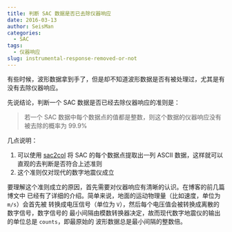 ```yaml
---
title: 判断 SAC 数据是否已去除仪器响应
date: 2016-03-13
author: SeisMan
categories:
  - SAC
tags:
  - 仪器响应
slug: instrumental-response-removed-or-not
---
```


有些时候，波形数据拿到手了，但是却不知道波形数据是否有被处理过，尤其是有没有去除仪器响应。

先说结论，判断一个 SAC 数据是否已经去除仪器响应的准则是：

> 若一个 SAC 数据中每个数据点的值都是整数，则这个数据的仪器响应没有被去除的概率为 99.9%

<!--more-->

几点说明：

1.  可以使用 [sac2col](https://github.com/seisman/SACTools)
    将 SAC 的每个数据点提取出一列 ASCII 数据，这样就可以直观的去判断是否符合上述准则
2.  这个准则仅对现代的数字地震仪成立

要理解这个准则成立的原因，首先需要对仪器响应有清晰的认识。在博客的前几篇博文中
已经有了详细的介绍。简单来说，地面的运动物理量（比如速度，单位为 `m/s`）会首先被
转换成电压信号（单位为 `V`），然后每个电压值会被转换成离散的数字信号，数字信号的
最小间隔由模数转换器决定，故而现代数字地震仪的输出的单位总是 `counts`，即最原始的
波形数据总是最小间隔的整数倍。
